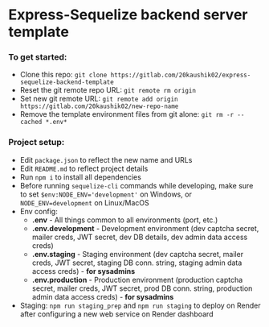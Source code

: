 # Express-Sequelize backend server template

### To get started:

- Clone this repo: `git clone https://gitlab.com/20kaushik02/express-sequelize-backend-template`
- Reset the git remote repo URL: `git remote rm origin`
- Set new git remote URL: `git remote add origin https://gitlab.com/20kaushik02/new-repo-name`
- Remove the template environment files from git alone: `git rm -r --cached *.env*`

### Project setup:

- Edit `package.json` to reflect the new name and URLs
- Edit `README.md` to reflect project details
- Run `npm i` to install all dependencies
- Before running `sequelize-cli` commands while developing, make sure to set `$env:NODE_ENV='development'` on Windows, or `NODE_ENV=development` on Linux/MacOS
- Env config:
  - **.env** - All things common to all environments (port, etc.)
  - **.env.development** - Development environment (dev captcha secret, mailer creds, JWT secret, dev DB details, dev admin data access creds)
  - **.env.staging** - Staging environment (dev captcha secret, mailer creds, JWT secret, staging DB conn. string, staging admin data access creds) - **for sysadmins**
  - **.env.production** - Production environment (production captcha secret, mailer creds, JWT secret, prod DB conn. string, production admin data access creds) - **for sysadmins**
- Staging: `npm run staging_prep` and `npm run staging` to deploy on Render after configuring a new web service on Render dashboard
